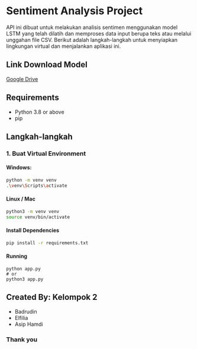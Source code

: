 # Sentiment Analysis Project

API ini dibuat untuk melakukan analisis sentimen menggunakan model LSTM yang telah dilatih dan memproses data input berupa teks atau melalui unggahan file CSV. Berikut adalah langkah-langkah untuk menyiapkan lingkungan virtual dan menjalankan aplikasi ini.

## Link Download Model
[Google Drive](https://drive.google.com/drive/folders/140FOjMRizgB3PHqLG7DtUuLZb_uGQrlE)

## Requirements
- Python 3.8 or above
- pip

## Langkah-langkah

### 1. Buat Virtual Environment

#### Windows:
```bash
python -m venv venv
.\venv\Scripts\activate
```

#### Linux / Mac
```bash
python3 -m venv venv
source venv/bin/activate
```

#### Install Dependencies
```bash
pip install -r requirements.txt
```

#### Running
```
python app.py
# or
python3 app.py
```

## Created By: Kelompok 2
- Badrudin
- Elfilia
- Asip Hamdi

### Thank you
